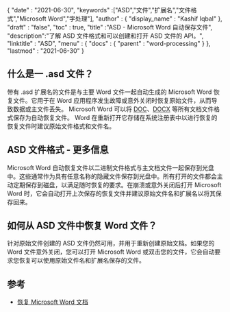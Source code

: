 {
  "date" : "2021-06-30",
  "keywords" :["ASD","文件","扩展名","文件格式","Microsoft Word","字处理"],
  "author" : {
    "display_name" : "Kashif Iqbal"
},
  "draft" : "false",
  "toc" : true,
  "title" :"ASD - Microsoft Word 自动保存文件",
  "description":"了解 ASD 文件格式和可以创建和打开 ASD 文件的 API。",
  "linktitle" : "ASD",
  "menu" : {
    "docs" : {
      "parent" : "word-processing"
}
},
  "lastmod" : "2021-06-30"
}

## 什么是一 .asd 文件？

带有 .asd 扩展名的文件是与主要 Word 文件一起自动生成的 Microsoft Word 恢复文件。它用于在 Word 应用程序发生故障或意外关闭时恢复原始文件，从而导致数据或主文件丢失。 Microsoft Word 可以将 [DOC](/zh/word-processing/doc/)、[DOCX](/zh/word-processing/docx/) 等所有文档文件格式保存为自动恢复文件。 Word 在重新打开它存储在系统注册表中以进行恢复的恢复文件时建议原始文件格式和文件名。

## ASD 文件格式 - 更多信息

Microsoft Word 自动恢复文件以二进制文件格式与主文档文件一起保存到光盘中。这些通常作为具有任意名称的隐藏文件保存到光盘中。所有打开的文件都会主动定期保存到磁盘，以满足随时恢复的要求。在崩溃或意外关闭后打开 Microsoft Word 时，它会自动打开上次保存的恢复文件并建议原始文件名和扩展名以将其保存回来。

## 如何从 ASD 文件中恢复 Word 文件？

针对原始文件创建的 ASD 文件仍然可用，并用于重新创建原始文档。如果您的 Word 文件意外关闭，您可以打开 Microsoft Word 或双击您的文件，它会自动要求您恢复可以使用原始文件名和扩展名保存的文件。

## 参考

* [恢复 Microsoft Word 文档](https://learn.microsoft.com/en-us/office/troubleshoot/word/recover-lost-unsaved-corrupted-document)


